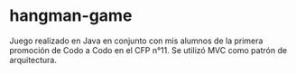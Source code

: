# hangman-game
Juego realizado en Java en conjunto con mis alumnos de la primera promoción de Codo a Codo en el CFP n°11.
Se utilizó MVC como patrón de arquitectura.

